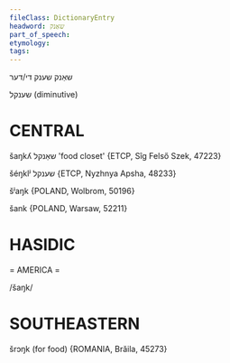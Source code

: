 ```yaml
---
fileClass: DictionaryEntry
headword: שאַנק
part_of_speech: 
etymology: 
tags: 
---
```

שאַנק
שענק
די/דער

שענקל
(diminutive)

CENTRAL
========

šaŋkʎ שאַנקל 'food closet' {ETCP, Sîg Felső Szek, 47223}

šéŋklʲ שענקל {ETCP, Nyzhnya Apsha, 48233}

šʲaŋk {POLAND, Wolbrom, 50196}

šank {POLAND, Warsaw, 52211}

HASIDIC
=======
= AMERICA = 

/šaŋk/

SOUTHEASTERN
==============

šrɔŋk (for food) {ROMANIA, Brăila, 45273}
